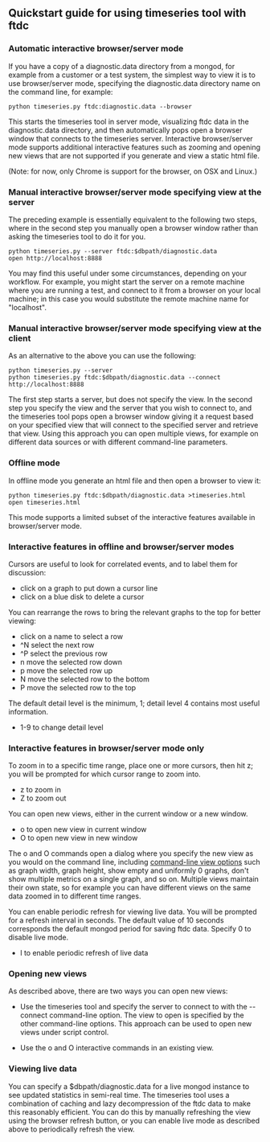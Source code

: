 ## Quickstart guide for using timeseries tool with ftdc

### Automatic interactive browser/server mode

If you have a copy of a diagnostic.data directory from a mongod, for example from a customer or a test system, the simplest way to view it is to use browser/server mode, specifying the diagnostic.data directory name on the command line, for example:

    python timeseries.py ftdc:diagnostic.data --browser 

This starts the timeseries tool in server mode, visualizing ftdc data in the diagnostic.data directory, and then automatically pops open a browser window that connects to the timeseries server. Interactive browser/server  mode supports additional interactive features such as zooming and opening new views that are not supported if you generate and view a static html file.

(Note: for now, only Chrome is support for the browser, on OSX and Linux.)


### Manual interactive browser/server mode specifying view at the server

The preceding example is essentially equivalent to the following two steps, where in the second step you manually open a browser window rather than asking the timeseries tool to do it for you. 

    python timeseries.py --server ftdc:$dbpath/diagnostic.data
    open http://localhost:8888

You may find this useful under some circumstances, depending on your workflow. For example, you might start the server on a remote machine where you are running a test, and connect to it from a browser on your local machine; in this case you would substitute the remote machine name for "localhost".

### Manual interactive browser/server mode specifying view at the client

As an alternative to the above you can use the following:

    python timeseries.py --server
    python timeseries.py ftdc:$dbpath/diagnostic.data --connect http://localhost:8888

The first step starts a server, but does not specify the view. In the second step you specify the view and the server that you wish to connect to, and the timeseries tool pops open a browser window giving it a request based on your specified view that will connect to the specified server and retrieve that view. Using this approach you can open multiple views, for example on different data sources or with different command-line parameters.

### Offline mode

In offline mode you generate an html file and then open a browser to view it:

    python timeseries.py ftdc:$dbpath/diagnostic.data >timeseries.html
    open timeseries.html

This mode supports a limited subset of the interactive features available in browser/server mode.

### Interactive features in offline and browser/server modes

Cursors are useful to look for correlated events, and to label them for discussion:

* click on a graph to put down a cursor line
* click on a blue disk to delete a cursor

You can rearrange the rows to bring the relevant graphs to the top for better viewing:

* click on a name to select a row
* ^N select the next row 
* ^P select the previous row 
* n move the selected row down 
* p move the selected row up 
* N move the selected row to the bottom 
* P move the selected row to the top 

The default detail level is the minimum, 1; detail level 4 contains most useful information.
* 1-9 to change detail level

### Interactive features in browser/server mode only

To zoom in to a specific time range, place one or more cursors, then
hit z; you will be prompted for which cursor range to zoom into.

* z to zoom in
* Z to zoom out

You can open new views, either in the current window or a new window.

* o to open new view in current window
* O to open new view in new window

The o and O commands open a dialog where you specify the new view as
you would on the command line, including [command-line view
options](timeseries.md) such as graph width, graph height, show
empty and uniformly 0 graphs, don't show multiple metrics on a single
graph, and so on.  Multiple views maintain their own state, so for
example you can have different views on the same data zoomed in to
different time ranges.

You can enable periodic refresh for viewing live data. You will be
prompted for a refresh interval in seconds. The default value of 10
seconds corresponds the default mongod period for saving ftdc
data. Specify 0 to disable live mode.

* l to enable periodic refresh of live data

### Opening new views

As described above, there are two ways you can open new views:

* Use the timeseries tool and specify the server to connect to with
  the --connect command-line option. The view to open is specified by
  the other command-line options. This approach can be used to open
  new views under script control.

* Use the o and O interactive commands in an existing view.

### Viewing live data

You can specify a $dbpath/diagnostic.data for a live mongod instance
to see updated statistics in semi-real time. The timeseries tool uses
a combination of caching and lazy decompression of the ftdc data to
make this reasonably efficient. You can do this by manually refreshing
the view using the browser refresh button, or you can enable live mode
as described above to periodically refresh the view.






